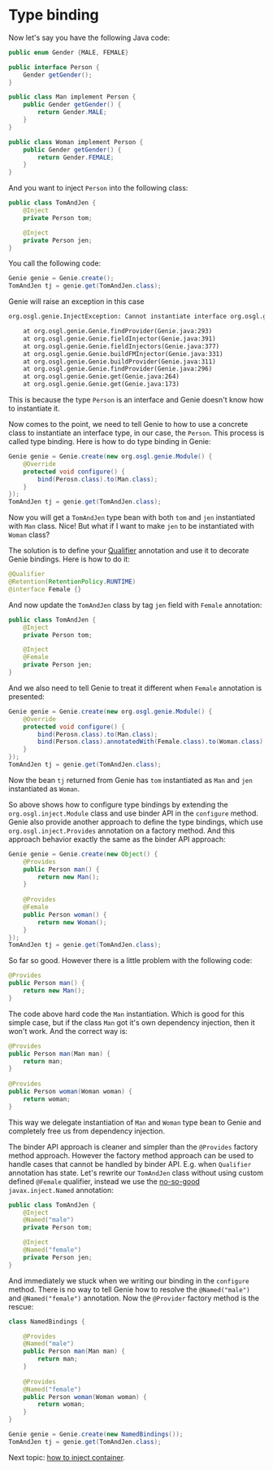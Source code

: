 # Type binding

Now let's say you have the following Java code:

```java
public enum Gender {MALE, FEMALE}

public interface Person {
	Gender getGender();
}

public class Man implement Person {
	public Gender getGender() {
		return Gender.MALE;
	}
}

public class Woman implement Person {
	public Gender getGender() {
		return Gender.FEMALE;
	}
}
```

And you want to inject `Person` into the following class:

```java
public class TomAndJen {
	@Inject 
	private Person tom;

	@Inject
	private Person jen;
}
```

You call the following code:

```java
Genie genie = Genie.create();
TomAndJen tj = genie.get(TomAndJen.class);
```

Genie will raise an exception in this case

```txt
org.osgl.genie.InjectException: Cannot instantiate interface org.osgl.genie.Person

	at org.osgl.genie.Genie.findProvider(Genie.java:293)
	at org.osgl.genie.Genie.fieldInjector(Genie.java:391)
	at org.osgl.genie.Genie.fieldInjectors(Genie.java:377)
	at org.osgl.genie.Genie.buildFMInjector(Genie.java:331)
	at org.osgl.genie.Genie.buildProvider(Genie.java:311)
	at org.osgl.genie.Genie.findProvider(Genie.java:296)
	at org.osgl.genie.Genie.get(Genie.java:264)
	at org.osgl.genie.Genie.get(Genie.java:173)
```

This is because the type `Person` is an interface and Genie doesn't know how to instantiate it.

Now comes to the point, we need to tell Genie to how to use a concrete class to instantiate an interface type, in our case, the `Person`. This process is called type binding. Here is how to do type binding in Genie: 

```java
Genie genie = Genie.create(new org.osgl.genie.Module() {
	@Override
	protected void configure() {
		bind(Perosn.class).to(Man.class);
	}
});
TomAndJen tj = genie.get(TomAndJen.class);
```

Now you will get a `TomAndJen` type bean with both `tom` and `jen` instantiated with `Man` class. Nice! But what if I want to make `jen` to be instantiated with `Woman` class? 

The solution is to define your [Qualifier](http://docs.oracle.com/javaee/6/api/javax/inject/Qualifier.html) annotation and use it to decorate Genie bindings. Here is how to do it:

```java
@Qualifier
@Retention(RetentionPolicy.RUNTIME)
@interface Female {}
```

And now update the `TomAndJen` class by tag `jen` field with `Female` annotation:

```java
public class TomAndJen {
	@Inject 
	private Person tom;

	@Inject
	@Female
	private Person jen;
}
```

And we also need to tell Genie to treat it different when `Female` annotation is presented:

```java
Genie genie = Genie.create(new org.osgl.genie.Module() {
	@Override
	protected void configure() {
		bind(Perosn.class).to(Man.class);
		bind(Person.class).annotatedWith(Female.class).to(Woman.class);
	}
});
TomAndJen tj = genie.get(TomAndJen.class);
```

Now the bean `tj` returned from Genie has `tom` instantiated as `Man` and `jen` instantiated as `Woman`.

So above shows how to configure type bindings by extending the `org.osgl.inject.Module` class and use binder API in the `configure` method. Genie also provide another approach to define the type bindings, which use `org.osgl.inject.Provides` annotation on a factory method. And this approach behavior exactly the same as the binder API approach:

```java
Genie genie = Genie.create(new Object() {
	@Provides
	public Person man() {
		return new Man();
	} 
	
	@Provides
	@Female
	public Person woman() {
		return new Woman();
	}
});
TomAndJen tj = genie.get(TomAndJen.class);
```

So far so good. However there is a little problem with the following code:

```java
@Provides
public Person man() {
	return new Man();
}
```

The code above hard code the `Man` instantiation. Which is good for this simple case, but if the class `Man` got it's own dependency injection, then it won't work. And the correct way is:

```java
@Provides
public Person man(Man man) {
    return man;
}
 
@Provides
public Person woman(Woman woman) {
    return woman;
}
```

This way we delegate instantiation of `Man` and `Woman` type bean to Genie and completely free us from dependency injection.

The binder API approach is cleaner and simpler than the `@Provides` factory method approach. However the factory method approach can be used to handle cases that cannot be handled by binder API. E.g. when `Qualifier` annotation has state. Let's rewrite our `TomAndJen` class without using custom defined `@Female` qualifier, instead we use the [no-so-good](https://github.com/google/guice/wiki/BindingAnnotations#user-content-named) `javax.inject.Named` annotation:

```java
public class TomAndJen {
	@Inject 
	@Named("male")
	private Person tom;

	@Inject
	@Named("female")
	private Person jen;
}
```

And immediately we stuck when we writing our binding in the `configure` method. There is no way to tell Genie how to resolve the `@Named("male")` and `@Named("female")` annotation. Now the `@Provider` factory method is the rescue:

```java
class NamedBindings {

	@Provides
	@Named("male")
	public Person man(Man man) {
		return man;
	}
	
	@Provides
	@Named("female")
	public Person woman(Woman woman) {
		return woman;
	}
}

Genie genie = Genie.create(new NamedBindings());
TomAndJen tj = genie.get(TomAndJen.class);
```

Next topic: [how to inject container](container.md).

